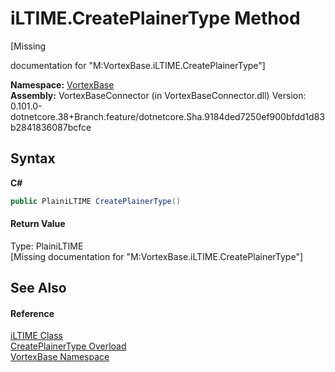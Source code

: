 # iLTIME.CreatePlainerType Method 
 

\[Missing <summary> documentation for "M:VortexBase.iLTIME.CreatePlainerType"\]

**Namespace:**&nbsp;<a href="N_VortexBase.md">VortexBase</a><br />**Assembly:**&nbsp;VortexBaseConnector (in VortexBaseConnector.dll) Version: 0.101.0-dotnetcore.38+Branch.feature/dotnetcore.Sha.9184ded7250ef900bfdd1d83b2841836087bcfce

## Syntax

**C#**<br />
``` C#
public PlainiLTIME CreatePlainerType()
```


#### Return Value
Type: PlainiLTIME<br />\[Missing <returns> documentation for "M:VortexBase.iLTIME.CreatePlainerType"\]

## See Also


#### Reference
<a href="T_VortexBase_iLTIME.md">iLTIME Class</a><br /><a href="Overload_VortexBase_iLTIME_CreatePlainerType.md">CreatePlainerType Overload</a><br /><a href="N_VortexBase.md">VortexBase Namespace</a><br />